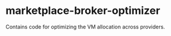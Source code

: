 marketplace-broker-optimizer
============================

Contains code for optimizing the VM allocation across providers.
